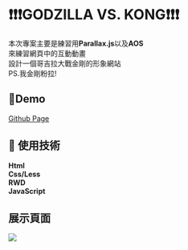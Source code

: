 # ❗❗❗GODZILLA VS. KONG❗❗❗
本次專案主要是練習用**Parallax.js**以及**AOS**<br>
來練習網頁中的互動動畫<br>
設計一個哥吉拉大戰金剛的形象網站<br>
PS.我金剛粉拉!
## 🚀Demo
[Github Page](https://zx12201220.github.io/GODZILLA-VS.-KONG/)
## 🌟 使用技術
**Html**<br>
**Css/Less**<br>
**RWD**<br>
**JavaScript**<br>
## 展示頁面
![](https://cdn.discordapp.com/attachments/726376206177665069/872948239505178654/127.0.0.1_5500_index.html_4.png)<br>
